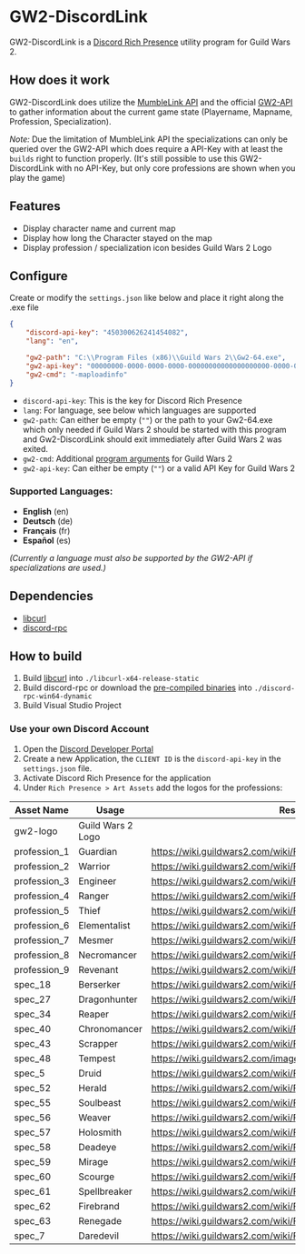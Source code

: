 GW2-DiscordLink
===============

GW2-DiscordLink is a [Discord Rich Presence](https://discordapp.com/rich-presence) utility program for Guild Wars 2.

## How does it work
GW2-DiscordLink does utilize the [MumbleLink API](https://wiki.guildwars2.com/wiki/API:MumbleLink) and the official
[GW2-API](https://wiki.guildwars2.com/wiki/API:2) to gather information about the current game state (Playername, Mapname, Profession, Specialization).

*Note:* Due the limitation of MumbleLink API the specializations can only be queried over the GW2-API which does
require a API-Key with at least the `builds` right to function properly. 
(It's still possible to use this GW2-DiscordLink with no API-Key, but only core professions are shown when you play the game)

## Features
* Display character name and current map
* Display how long the Character stayed on the map
* Display profession / specialization icon besides Guild Wars 2 Logo

## Configure
Create or modify the `settings.json` like below and place it right along the .exe file
```json
{
	"discord-api-key": "450300626241454082",
	"lang": "en",

	"gw2-path": "C:\\Program Files (x86)\\Guild Wars 2\\Gw2-64.exe",
	"gw2-api-key": "00000000-0000-0000-0000-00000000000000000000-0000-0000-0000-000000000000",
	"gw2-cmd": "-maploadinfo"
}
```

* `discord-api-key`: This is the key for Discord Rich Presence
* `lang`: For language, see below which languages are supported
* `gw2-path`: Can either be empty (`""`) or the path to your Gw2-64.exe which only needed if Guild Wars 2 should be started with this program and Gw2-DiscordLink should exit immediately after Guild Wars 2 was exited.
* `gw2-cmd`: Additional [program arguments](https://wiki.guildwars2.com/wiki/Command_line_arguments) for Guild Wars 2
* `gw2-api-key`: Can either be empty (`""`) or a valid API Key for Guild Wars 2

### Supported Languages:
* **English** (en)
* **Deutsch** (de)
* **Français** (fr)
* **Español** (es)

*(Currently a language must also be supported by the GW2-API if specializations are used.)*

## Dependencies
* [libcurl](https://curl.haxx.se/libcurl/)
* [discord-rpc](https://github.com/discordapp/discord-rpc)

## How to build
1. Build [libcurl](https://curl.haxx.se/download.html) into `./libcurl-x64-release-static`
2. Build discord-rpc or download the [pre-compiled binaries](https://github.com/discordapp/discord-rpc/releases) into `./discord-rpc-win64-dynamic`
3. Build Visual Studio Project

### Use your own Discord Account
1. Open the [Discord Developer Portal](https://discordapp.com/developers/applications/)
2. Create a new Application, the `CLIENT ID` is the `discord-api-key` in the `settings.json` file.
3. Activate Discord Rich Presence for the application
4. Under `Rich Presence > Art Assets` add the logos for the professions: 

| Asset Name    | Usage               | Resource (Link)								|
| ------------- | ------------------- | ----------------------------------------------------------------------  |
| gw2-logo 		| Guild Wars 2 Logo   | |
| profession_1	| Guardian			  | https://wiki.guildwars2.com/wiki/File:Guardian_tango_icon_200px.png |
| profession_2	| Warrior			  | https://wiki.guildwars2.com/wiki/File:Warrior_tango_icon_200px.png |
| profession_3  | Engineer			  | https://wiki.guildwars2.com/wiki/File:Engineer_tango_icon_200px.png |
| profession_4  | Ranger			  | https://wiki.guildwars2.com/wiki/File:Ranger_tango_icon_200px.png |
| profession_5  | Thief			      | https://wiki.guildwars2.com/wiki/File:Thief_tango_icon_200px.png |
| profession_6  | Elementalist		  | https://wiki.guildwars2.com/wiki/File:Elementalist_tango_icon_200px.png |
| profession_7  | Mesmer			  | https://wiki.guildwars2.com/wiki/File:Mesmer_tango_icon_200px.png
| profession_8  | Necromancer		  | https://wiki.guildwars2.com/wiki/File:Necromancer_tango_icon_200px.png
| profession_9  | Revenant			  | https://wiki.guildwars2.com/wiki/File:Revenant_tango_icon_200px.png
| spec_18  		| Berserker			  | https://wiki.guildwars2.com/wiki/File:Berserker_tango_icon_200px.png
| spec_27  		| Dragonhunter		  | https://wiki.guildwars2.com/wiki/File:Dragonhunter_tango_icon_200px.png
| spec_34  		| Reaper			  | https://wiki.guildwars2.com/wiki/File:Reaper_tango_icon_200px.png
| spec_40  		| Chronomancer		  | https://wiki.guildwars2.com/wiki/File:Chronomancer_tango_icon_200px.png
| spec_43  		| Scrapper			  | https://wiki.guildwars2.com/wiki/File:Scrapper_tango_icon_200px.png
| spec_48 		| Tempest			  | https://wiki.guildwars2.com/images/9/90/Tempest_tango_icon_200px.png
| spec_5  		| Druid			  	  | https://wiki.guildwars2.com/wiki/File:Druid_tango_icon_200px.png
| spec_52  		| Herald			  | https://wiki.guildwars2.com/wiki/File:Herald_tango_icon_200px.png
| spec_55  		| Soulbeast			  | https://wiki.guildwars2.com/wiki/File:Soulbeast_tango_icon_200px.png
| spec_56  		| Weaver			  | https://wiki.guildwars2.com/wiki/File:Weaver_tango_icon_200px.png
| spec_57  		| Holosmith			  | https://wiki.guildwars2.com/wiki/File:Holosmith_tango_icon_200px.png
| spec_58  		| Deadeye			  | https://wiki.guildwars2.com/wiki/File:Deadeye_tango_icon_200px.png
| spec_59  		| Mirage			  | https://wiki.guildwars2.com/wiki/File:Mirage_tango_icon_200px.png
| spec_60  		| Scourge			  | https://wiki.guildwars2.com/wiki/File:Scourge_tango_icon_200px.png
| spec_61  		| Spellbreaker	      | https://wiki.guildwars2.com/wiki/File:Spellbreaker_tango_icon_200px.png
| spec_62  		| Firebrand			  | https://wiki.guildwars2.com/wiki/File:Firebrand_tango_icon_200px.png
| spec_63  		| Renegade			  | https://wiki.guildwars2.com/wiki/File:Renegade_tango_icon_200px.png
| spec_7  		| Daredevil			  | https://wiki.guildwars2.com/wiki/File:Daredevil_tango_icon_200px.png
	

